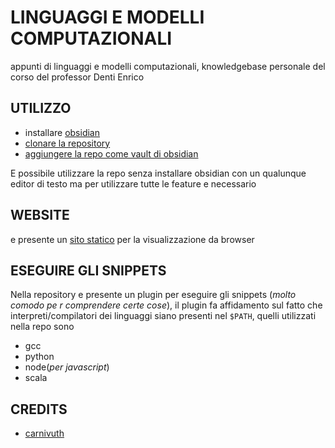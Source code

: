 # LINGUAGGI E MODELLI COMPUTAZIONALI

appunti di linguaggi e modelli computazionali, knowledgebase personale del corso del professor Denti Enrico

## UTILIZZO

- installare [obsidian](https://obsidian.md/)
- [clonare la repository](https://github.com/carnivuth/linguaggi_modelli_computazionali)
- [aggiungere la repo come vault di obsidian](https://help.obsidian.md/Files+and+folders/Manage+vaults#Create+vault+from+an+existing+folder)

E possibile utilizzare la repo senza installare obsidian con un qualunque editor di testo ma per utilizzare tutte le feature e necessario

## WEBSITE

e presente un [sito statico](https://carnivuth.github.io/linguaggi_modelli_computazionali) per la visualizzazione da browser

## ESEGUIRE GLI SNIPPETS

Nella repository e presente un plugin per eseguire gli snippets (*molto comodo pe r comprendere certe cose*), il plugin fa affidamento sul fatto che interpreti/compilatori dei linguaggi siano presenti nel `$PATH`, quelli utilizzati nella repo sono

- gcc
- python
- node(*per javascript*)
- scala

## CREDITS

- [carnivuth](https://github.com/carnivuth)
